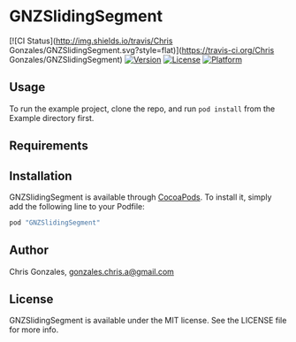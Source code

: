 # GNZSlidingSegment

[![CI Status](http://img.shields.io/travis/Chris Gonzales/GNZSlidingSegment.svg?style=flat)](https://travis-ci.org/Chris Gonzales/GNZSlidingSegment)
[![Version](https://img.shields.io/cocoapods/v/GNZSlidingSegment.svg?style=flat)](http://cocoapods.org/pods/GNZSlidingSegment)
[![License](https://img.shields.io/cocoapods/l/GNZSlidingSegment.svg?style=flat)](http://cocoapods.org/pods/GNZSlidingSegment)
[![Platform](https://img.shields.io/cocoapods/p/GNZSlidingSegment.svg?style=flat)](http://cocoapods.org/pods/GNZSlidingSegment)

## Usage

To run the example project, clone the repo, and run `pod install` from the Example directory first.

## Requirements

## Installation

GNZSlidingSegment is available through [CocoaPods](http://cocoapods.org). To install
it, simply add the following line to your Podfile:

```ruby
pod "GNZSlidingSegment"
```

## Author

Chris Gonzales, gonzales.chris.a@gmail.com

## License

GNZSlidingSegment is available under the MIT license. See the LICENSE file for more info.
